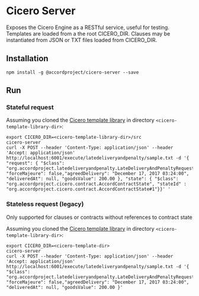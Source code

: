 # Cicero Server

Exposes the Cicero Engine as a RESTful service, useful for testing. Templates are loaded from a 
the root CICERO_DIR. Clauses may be instantiated from JSON or TXT files loaded from CICERO_DIR.

## Installation

```
npm install -g @accordproject/cicero-server --save
```

## Run

### Stateful request

Assuming you cloned the [Cicero template library](https://github.com/accordproject/cicero-template-library) in directory `<cicero-template-library-dir>`:

```
export CICERO_DIR=<cicero-template-library-dir>/src
cicero-server
curl -X POST --header 'Content-Type: application/json' --header 'Accept: application/json' http://localhost:6001/execute/latedeliveryandpenalty/sample.txt -d '{ "request": { "$class": "org.accordproject.latedeliveryandpenalty.LateDeliveryAndPenaltyRequest", "forceMajeure": false,"agreedDelivery": "December 17, 2017 03:24:00", "deliveredAt": null, "goodsValue": 200.00 }, "state": { "$class": "org.accordproject.cicero.contract.AccordContractState", "stateId" : "org.accordproject.cicero.contract.AccordContractState#1"}}' '
```

### Stateless request (legacy)

Only supported for clauses or contracts without references to contract state

Assuming you cloned the [Cicero template library](https://github.com/accordproject/cicero-template-library) in directory `<cicero-template-library-dir>`:

```
export CICERO_DIR=<cicero-template-dir>
cicero-server
curl -X POST --header 'Content-Type: application/json' --header 'Accept: application/json' http://localhost:6001/execute/latedeliveryandpenalty/sample.txt -d '{ "$class": "org.accordproject.latedeliveryandpenalty.LateDeliveryAndPenaltyRequest", "forceMajeure": false,"agreedDelivery": "December 17, 2017 03:24:00", "deliveredAt": null, "goodsValue": 200.00 }'
```
